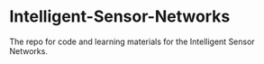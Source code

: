 # Intelligent-Sensor-Networks

The repo for code and learning materials for the Intelligent Sensor Networks.
